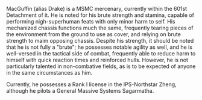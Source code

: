 MacGuffin (alias Drake) is a MSMC mercenary, currently within the 601st Detachment of it. He is noted for his brute strength and stamina, capable of performing nigh-superhuman feats with only minor harm to self. His mechanized chassis functions much the same, frequently tearing pieces of the environment from the ground to use as cover, and relying on brute strength to maim opposing chassis. Despite his strength, it should be noted that he is not fully a "brute"; he possesses notable agility as well, and he is well-versed in the tactical side of combat, frequently able to reduce harm to himself with quick reaction times and reinforced hulls. However, he is not particularly talented in non-combative fields, as is to be expected of anyone in the same circumstances as him.

Currently, he possesses a Rank I license in the IPS-Northstar Zheng, although he pilots a General Massive Systems Sagarmatha.
